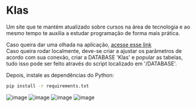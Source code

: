 # Klas
Um site que te mantém atualizado sobre cursos na área de tecnologia e ao mesmo tempo te auxilia a estudar programação de forma mais prática.

Caso queira dar uma olhada na aplicação, <a href="https://klas.zoser.com.br/" target="_blank">acesse esse link</a> <br>
Caso queira rodar localmente, deve-se criar a ajustar os parâmetros de acordo com sua conexão, criar a DATABASE 'Klas' e popular as tabelas, tudo isso pode ser feito através do script localizado em '/DATABASE'.

Depois, instale as dependências do Python:
```bash
pip install -r requirements.txt
```
![image](https://github.com/Zosin0/Klas/assets/53053622/8e873561-85d2-4242-a472-c9873b9e47ec)
![image](https://github.com/Zosin0/Klas/assets/53053622/db567be5-5650-4796-a69f-777ee669968c)
![image](https://github.com/Zosin0/Klas/assets/53053622/9c56916d-6abf-4003-8531-5db418be8e1e)
![image](https://github.com/Zosin0/Klas/assets/53053622/d338d540-2247-4d58-8ffd-40293f91986c)
